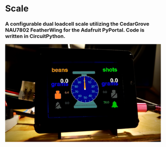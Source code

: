 # Scale

### A configurable dual loadcell scale utilizing the CedarGrove NAU7802 FeatherWing for the Adafruit PyPortal. Code is written in CircuitPython.

![Project Composite Photo](https://github.com/CedarGroveStudios/Scale/blob/main/photos_and_graphics/pyportal_v20_social.png)

